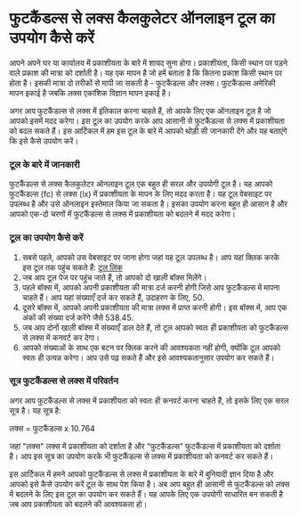 फुटकैंडल्स से लक्स कैलकुलेटर ऑनलाइन टूल का उपयोग कैसे करें
==========================================================

आपने अपने घर या कार्यालय में प्रकाशीयता के बारे में शायद सुना होगा। प्रकाशीयता, किसी स्थान पर पड़ने वाले प्रकाश की मात्रा को दर्शाती है। यह एक मापन है जो हमें बताता है कि कितना प्रकाश किसी स्थान पर होता है। इसकी मात्रा दो तरीकों से मापी जा सकती है - फुटकैंडल्स और लक्स। फुटकैंडल्स अमेरिकी मापन इकाई है जबकि लक्स एकांशिक विज्ञान मापन इकाई है।

अगर आप फुटकैंडल्स से लक्स में इंतिकाल करना चाहते हैं, तो आपके लिए एक ऑनलाइन टूल है जो आपको इसमें मदद करेगा। इस टूल का उपयोग करके आप आसानी से फुटकैंडल्स से लक्स में प्रकाशीयता को बदल सकते हैं। इस आर्टिकल में हम इस टूल के बारे में आपको थोड़ी सी जानकारी देंगे और यह बताएंगे कि इसे कैसे उपयोग करें।

### टूल के बारे में जानकारी

फुटकैंडल्स से लक्स कैलकुलेटर ऑनलाइन टूल एक बहुत ही सरल और उपयोगी टूल है। यह आपको फुटकैंडल्स (fc) से लक्स (lx) में प्रकाशीयता के मापन के लिए मदद करता है। यह टूल वेबसाइट पर उपलब्ध है और उसे ऑनलाइन इस्तेमाल किया जा सकता है। इसका उपयोग करना बहुत ही आसान है और आपको एक-दो चरणों में फुटकैंडल्स से लक्स में प्रकाशीयता को बदलने में मदद करेगा।

### टूल का उपयोग कैसे करें

1. सबसे पहले, आपको उस वेबसाइट पर जाना होगा जहां यह टूल उपलब्ध है। आप यहां क्लिक करके इस टूल तक पहुंच सकते हैं: [टूल लिंक](https://www.onlinecalculatorsfree.com/hi/tools/footcandles-to-lux-calculator.html)
2. जब आप टूल पेज पर पहुंच जाते हैं, तो आपको दो खाली बॉक्स मिलेंगे।
3. पहले बॉक्स में, आपको अपनी प्रकाशीयता की मात्रा दर्ज करनी होगी जिसे आप फुटकैंडल्स में मापना चाहते हैं। आप यहां संख्याएँ दर्ज कर सकते हैं, उदाहरण के लिए, 50.
4. दूसरे बॉक्स में, आपको अपनी प्रकाशीयता की मात्रा लक्स में प्राप्त करनी होगी। इस बॉक्स में, आप एक अंकों की संख्या दर्ज करेंगे जैसे 538.45.
5. जब आप दोनों खाली बॉक्स में संख्याएँ डाल देते हैं, तो टूल आपको स्वतः ही प्रकाशीयता को फुटकैंडल्स से लक्स में कनवर्ट कर देगा।
6. आपको संख्याओं के साथ एक बटन पर क्लिक करने की आवश्यकता नहीं होगी, क्योंकि टूल आपको स्वतः ही उत्पन्न करेगा। आप उसे पढ़ सकते हैं और इसे आवश्यकतानुसार उपयोग कर सकते हैं।

### सूत्र फुटकैंडल्स से लक्स में परिवर्तन

अगर आप फुटकैंडल्स से लक्स में प्रकाशीयता को स्वतः ही कनवर्ट करना चाहते हैं, तो इसके लिए एक सरल सूत्र है। यह सूत्र है:

लक्स = फुटकैंडल्स x 10.764

जहां "लक्स" लक्स में प्रकाशीयता को दर्शाता है और "फुटकैंडल्स" फुटकैंडल्स में प्रकाशीयता को दर्शाता है। आप इस सूत्र का उपयोग करके भी फुटकैंडल्स से लक्स में प्रकाशीयता को कनवर्ट कर सकते हैं।

इस आर्टिकल में हमने आपको फुटकैंडल्स से लक्स में प्रकाशीयता के बारे में बुनियादी ज्ञान दिया है और आपको इसे कैसे उपयोग करें टूल के साथ पेश किया है। अब आप बहुत ही आसानी से फुटकैंडल्स को लक्स में बदलने के लिए इस टूल का उपयोग कर सकते हैं। यह आपके लिए एक उपयोगी साधारित बन सकती है जब आप प्रकाशीयता को बदलने की आवश्यकता हो।